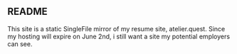 README
-----

This site is a static SingleFile mirror of my resume site, atelier.quest. Since my hosting will expire on June 2nd, i still want a site my potential employers can see.

